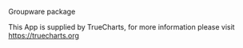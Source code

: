 Groupware package

This App is supplied by TrueCharts, for more information please visit https://truecharts.org
